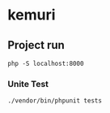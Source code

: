 # kemuri

## Project run
```
php -S localhost:8000
```

### Unite Test
```
./vendor/bin/phpunit tests
```